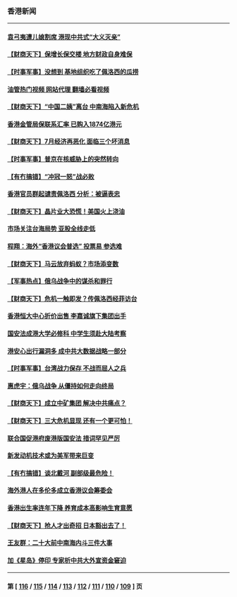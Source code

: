 ### 香港新闻
---
#### [袁弓夷遭儿媳割席 港现中共式“大义灭亲”](../../pages/ncid1349362/n13798585.md?08091645) 
#### [【财商天下】保增长保交楼 地方财政自身难保](../../pages/ncid1349362/n13798346.md?08091645) 
#### [【时事军事】没想到 基地组织吃了佩洛西的瓜捞](../../pages/ncid1349362/n13797112.md?08091645) 
#### [油管热门视频 网站代理 翻墙必看视频](http://209.222.30.114:81/youtube.html?08091645)
#### [【财商天下】“中国二姨”离台 中南海陷入新危机](../../pages/ncid1349362/n13796698.md?08091645) 
#### [香港金管局保联系汇率 已购入1874亿港元](../../pages/ncid1349362/n13796058.md?08091645) 
#### [【财商天下】7月经济再恶化 面临三个坏消息](../../pages/ncid1349362/n13795821.md?08091645) 
#### [【时事军事】普京在核威胁上的突然转向](../../pages/ncid1349362/n13795291.md?08091645) 
#### [【有冇搞错】“冲冠一怒”战必败](../../pages/ncid1349362/n13795285.md?08091645) 
#### [香港官员群起谴责佩洛西 分析：被逼表忠](../../pages/ncid1349362/n13795260.md?08091645) 
#### [【财商天下】晶片业大恐慌！美国火上浇油](../../pages/ncid1349362/n13794888.md?08091645) 
#### [市场关注台海局势 亚股全线走低](../../pages/ncid1349362/n13794444.md?08091645) 
#### [程翔：海外“香港议会普选” 投票易 参选难](../../pages/ncid1349362/n13794180.md?08091645) 
#### [【财商天下】马云放弃蚂蚁？市场添变数](../../pages/ncid1349362/n13794043.md?08091645) 
#### [【军事热点】俄乌战争中的谋杀和罪行](../../pages/ncid1349362/n13794020.md?08091645) 
#### [【财商天下】危机一触即发？传佩洛西经菲访台](../../pages/ncid1349362/n13793484.md?08091645) 
#### [香港恒大中心折价出售 李嘉诚旗下集团出手](../../pages/ncid1349362/n13793468.md?08091645) 
#### [国安法成港大学必修科 中学生须赴大陆考察](../../pages/ncid1349362/n13793389.md?08091645) 
#### [港安心出行漏洞多 成中共大数据战略一部分](../../pages/ncid1349362/n13793044.md?08091645) 
#### [【时事军事】台湾战力保存 不战而屈人之兵](../../pages/ncid1349362/n13792389.md?08091645) 
#### [惠虎宇：俄乌战争 从僵持如何走向终局](../../pages/ncid1349362/n13792139.md?08091645) 
#### [【财商天下】成立中矿集团 解决中共痛点？](../../pages/ncid1349362/n13791867.md?08091645) 
#### [【财商天下】三大危机显现 还有一个更可怕！](../../pages/ncid1349362/n13791120.md?08091645) 
#### [联合国促港府废港版国安法 措词罕见严厉](../../pages/ncid1349362/n13790942.md?08091645) 
#### [新发动机技术或为美军带来巨变](../../pages/ncid1349362/n13790662.md?08091645) 
#### [【有冇搞错】谈北戴河 副部级最危险！](../../pages/ncid1349362/n13790376.md?08091645) 
#### [海外港人在多伦多成立香港议会筹委会](../../pages/ncid1349362/n13790347.md?08091645) 
#### [香港出生率连年下降 养育成本高影响生育意愿](../../pages/ncid1349362/n13790511.md?08091645) 
#### [【财商天下】抢人才出奇招 日本豁出去了！](../../pages/ncid1349362/n13790342.md?08091645) 
#### [王友群：二十大前中南海内斗三件大事](../../pages/ncid1349362/n13789729.md?08091645) 
#### [加《星岛》停印 专家析中共大外宣资金窘迫](../../pages/ncid1349362/n13789697.md?08091645) 

---
#### 第 [ [116](./116.md?08091645) / [115](./115.md?08091645) / [114](./114.md?08091645) / [113](./113.md?08091645) / [112](./112.md?08091645) / [111](./111.md?08091645) / [110](./110.md?08091645) / [109](./109.md?08091645) ] 页
